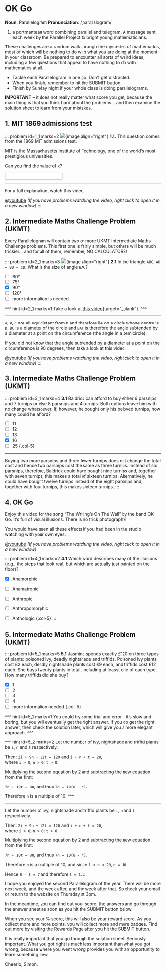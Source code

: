 # OK Go

<div class="dictionary">

__Noun__: Parallelogram
__Pronunciation__: /ˌparəˈlɛləɡram/

1. a portmanteau word combining parallel and telegram. A message sent each
week by the Parallel Project to bright young mathematicians.

</div>

These challenges are a random walk through the mysteries of mathematics, most of which will be nothing to do with what you are doing at the moment in your classroom. Be prepared to encounter all sorts of weird ideas, including a few questions that appear to have nothing to do with mathematics at all.

* Tackle each Parallelogram in one go. Don’t get distracted.
* When you finish, remember to hit the SUBMIT button.
*	Finish by Sunday night if your whole class is doing parallelograms.

__IMPORTANT__ – it does not really matter what score you get, because the main thing is that you think hard about the problems... and then examine the solution sheet to learn from your mistakes.


## 1. MIT 1869 admissions test

::: problem id=1_1 marks=2
![](/resources/11-02-ok-go/1-mit-test.jpg){image align="right"}
__1.1.__ This question comes from the 1869 MIT admissions test.  

MIT is the Massachusetts Institute of Technology, one of the world’s most prestigious universities.  

Can you find the value of `x`?

<input solution="12"/>

---

For a full explanation, watch this video.  

@[youtube](rgz6F_gxrAE?rel=0) _(If you have problems watching the video, right click to open it in a new window)_
:::


## 2. Intermediate Maths Challenge Problem (UKMT)
<!--- (2000) Q8 --->

Every Parallelogram will contain two or more UKMT Intermediate Maths Challenge problems. This first one is fairly simple, but others will be much trickier... and for all of them, remember, NO CALCULATORS!

::: problem id=2_1 marks=3
![](/resources/11-02-ok-go/2-triangle.jpg){image align="right"}
__2.1__ In the triangle `ABC`, `AD = BD = CD`. What is the size of angle `BAC`?

* [ ] 60°
* [ ] 75°
* [x] 90°
* [ ] 120°
* [ ] more information is needed

^^^ hint id=2_1 marks=1
Take a look at [this video](https://www.youtube.com/watch?v=oT7arIHd0D8){target="_blank"}.
^^^

---

`A`, `B`, `C` are all equidistant from `D` and therefore lie on a circle whose centre is `D`. `BC` is a diameter of the circle and `BAC` is therefore the angle subtended by a diameter at a point on the circumference (the angle in a semicircle).  

If you did not know that the angle subtended by a diameter at a point on the circumference is 90 degrees, then take a look at this video.  

@[youtube](oT7arIHd0D8?rel=0) _(If you have problems watching the video, right click to open it in a new window)_
:::


## 3.	Intermediate Maths Challenge Problem (UKMT)
<!--- (2000) Q17 --->

::: problem id=3_1 marks=4
__3.1__ Baldrick can afford to buy either 6 parsnips and 7 turnips or else 8 parsnips and 4 turnips. Both options leave him with no change whatsoever. If, however, he bought only his beloved turnips, how many could he afford?

* [ ] 11
* [ ] 12
* [ ] 13
* [x] 16
* [ ] 25
{.col-5}

---

Buying two more parsnips and three fewer turnips does not change the total cost and hence two parsnips cost the same as three turnips. Instead of six parsnips, therefore, Baldrick could have bought nine turnips and, together with seven turnips, this makes a total of sixteen turnips. Alternatively, he could have bought twelve turnips instead of the eight parsnips and, together with four turnips, this makes sixteen turnips.
:::


## 4.	OK Go

Enjoy this video for the song “The Writing’s On The Wall” by the band OK Go. It’s full of visual illusions. There is no trick photography!

You would have seen all these effects if you had been in the studio watching with your own eyes.

@[youtube](m86ae_e_ptU?rel=0) _(If you have problems watching the video, right click to open it in a new window)_

::: problem id=4_1 marks=2
__4.1__ Which word describes many of the illusions (e.g., the steps that look real, but which are actually just painted on the floor)?

* [x] Anamorphic
* [ ] Anamatronic
* [ ] Anthropic
* [ ] Anthropomorphic
* [ ] Anthologic
{.col-5}
:::


## 5.	Intermediate Maths Challenge Problem (UKMT)
<!--- (2000) Q24 --->

::: problem id=5_1 marks=5
__5.1__ Jasmine spends exactly £120 on three types of plants: poisoned ivy, deadly nightshade and triffids. Poisoned ivy plants cost £2 each, deadly nightshade plants cost £9 each, and triffids cost £12 each. She buys twenty plants in total, including at leasst one of each type. How many triffids did she buy?

* [x] 1
* [ ] 2
* [ ] 3
* [ ] 4
* [ ] more information needed
{.col-5}

^^^ hint id=5_1 marks=1
You could try some trial and error – it’s slow and boring, but you will eventually get the right answer. If you do get the right answer, then check the solution later, which will give you a more elegant approach.
^^^

^^^ hint id=5_2 marks=2
Let the number of ivy, nightshade and triffid plants be `i`, `n` and `t` respectively.  

Then: `2i + 9n + 12t = 120`  and  `i + n + t = 20`,  
where `i > 0`; `n > 0`; `t > 0`.  

Multiplying the second equation by 2 and subtracting the new equation from the first:  

`7n + 10t = 80`, and thus `7n = 10(8 - t)`.  

Therefore `n` is a multiple of 10.
^^^

---

Let the number of ivy, nightshade and triffid plants be `i`, `n` and `t` respectively.  

Then: `2i + 9n + 12t = 120`  and  `i + n + t = 20`,  
where `i > 0`; `n > 0`; `t > 0`.  

Multiplying the second equation by 2 and subtracting the new equation from the first:  

`7n + 10t = 80`, and thus `7n = 10(8 - t)`.  

Therefore `n` is a multiple of 10, and since `1 < n < 20`, `n = 10`.  

Hence `8 - t = 7` and therefore `t = 1`.
:::

I hope you enjoyed the second Parallelogram of the year. There will be more next week, and the week after, and the week after that. So check your email or return to the website on Thursday at 3pm.

In the meantime, you can find out your score, the answers and go through the answer sheet as soon as you hit the SUBMIT button below.

When you see your % score, this will also be your reward score. As you collect more and more points, you will collect more and more badges. Find out more by visiting the Rewards Page after you hit the SUBMIT button.

It is really important that you go through the solution sheet. Seriously important. What you got right is much less important than what you got wrong, because where you went wrong provides you with an opportunity to learn something new.

Cheerio,
Simon.
